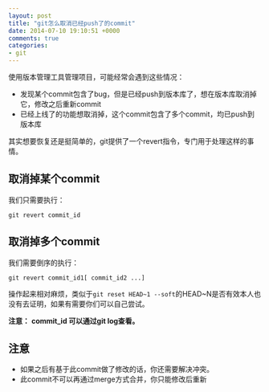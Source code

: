```yaml
---
layout: post
title: "git怎么取消已经push了的commit"
date: 2014-07-10 19:10:51 +0000
comments: true
categories: 
- git
---
```

使用版本管理工具管理项目，可能经常会遇到这些情况：
* 发现某个commit包含了bug，但是已经push到版本库了，想在版本库取消掉它，修改之后重新commit
* 已经上线了的功能想取消掉，这个commit包含了多个commit，均已push到版本库

其实想要恢复还是挺简单的，git提供了一个revert指令，专门用于处理这样的事情。


## 取消掉某个commit
我们只需要执行：
```
git revert commit_id
```

## 取消掉多个commit
我们需要倒序的执行：
```
git revert commit_id1[ commit_id2 ...]
```

操作起来相对麻烦，类似于```git reset HEAD~1 --soft```的HEAD~N是否有效本人也没有去证明，如果有需要你们可以自己尝试。

**注意：**
**commit_id 可以通过git log查看。**

## 注意
* 如果之后有基于此commit做了修改的话，你还需要解决冲突。
* 此commit不可以再通过merge方式合并，你只能修改后重新
